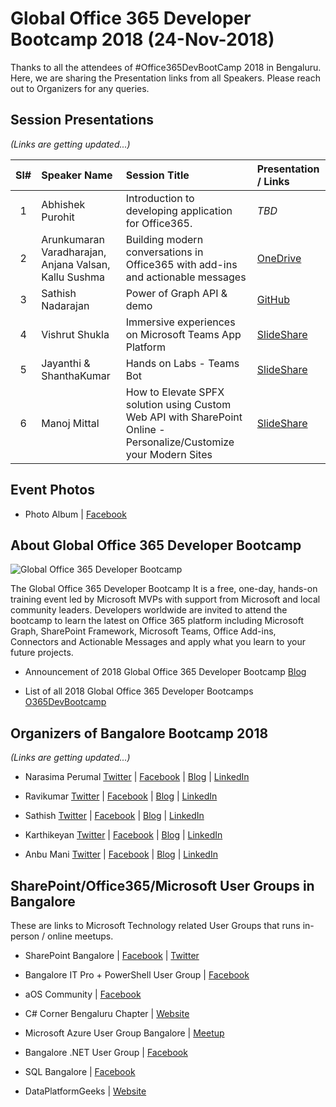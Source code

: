 # Global Office 365 Developer Bootcamp 2018 (24-Nov-2018)

Thanks to all the attendees of #Office365DevBootCamp 2018 in Bengaluru.  Here, we are sharing the Presentation links from all Speakers. Please reach out to Organizers for any queries.

## Session Presentations

<i>(Links are getting updated...)</i>

| Sl# | Speaker Name | Session Title | Presentation / Links |
|:---:|:-----------|:---------|:------------|
| 1 | Abhishek Purohit | Introduction to developing application for Office365. | <i>TBD</i> |
| 2 |  Arunkumaran Varadharajan, Anjana Valsan, Kallu Sushma | Building modern conversations in Office365 with add-ins and actionable messages | [OneDrive](https://dev.office.com  "PowerPoint on OneDrive")  |
| 3 | Sathish Nadarajan | Power of Graph API & demo | [GitHub](https://dev.office.com  "GitHub")  |
| 4 | Vishrut Shukla | Immersive experiences on Microsoft Teams App Platform | [SlideShare](https://dev.office.com  "SlideShare")  |
| 5 |  Jayanthi & ShanthaKumar | Hands on Labs - Teams Bot | [SlideShare](https://dev.office.com "SlideShare")  |
| 6 | Manoj Mittal | How to Elevate SPFX solution using Custom Web API with SharePoint Online - Personalize/Customize your Modern Sites | [SlideShare](https://dev.office.com "SlideShare")  |


## Event Photos
* Photo Album | [Facebook](https://www.facebook.com/media/set/?set=oa.2197286847180756 "Facebook") 

## About Global Office 365 Developer Bootcamp

![Global Office 365 Developer Bootcamp](https://raw.githubusercontent.com/mstechcomin/office365dev-bootcamp-2018-blr/master/images/BootCamp-Logo-Light.png "Global Office 365 Developer Bootcamp Logo")

The Global Office 365 Developer Bootcamp It is a free, one-day, hands-on training event led by Microsoft MVPs with support from Microsoft and local community leaders. Developers worldwide are invited to attend the bootcamp to learn the latest on Office 365 platform including Microsoft Graph, SharePoint Framework, Microsoft Teams, Office Add-ins, Connectors and Actionable Messages and apply what you learn to your future projects.
 
* Announcement of 2018 Global Office 365 Developer Bootcamp [Blog](https://developer.microsoft.com/en-us/office/blogs/2018-global-office-365-developer-bootcamp/ "Office Dev Team Blog")

* List of all 2018 Global Office 365 Developer Bootcamps  [O365DevBootcamp](http://aka.ms/O365DevBootcamp "http://aka.ms/O365DevBootcamp")

## Organizers of Bangalore Bootcamp 2018
<i>(Links are getting updated...)</i>
* Narasima Perumal [Twitter](https://twitter.com/narasimaperumal "Twitter - Narasima Perumal") | [Facebook](https://www.facebook.com/narasima.perumal "Facebook - Narasima Perumal") | [Blog](https://www.linkedin.com "Blog - Narasima Perumal") | [LinkedIn](https://www.linkedin.com "LinkedIn - Narasima Perumal")

* Ravikumar [Twitter](https://twitter.com/narasimaperumal "Twitter - Ravikumar") | [Facebook](https://www.facebook.com/narasima.perumal "Facebook - Ravikumar") | [Blog](https://www.linkedin.com "Blog - Ravikumar") | [LinkedIn](https://www.linkedin.com "LinkedIn - Ravikumar")


* Sathish [Twitter](https://twitter.com/narasimaperumal "Twitter - Sathish") | [Facebook](https://www.facebook.com/narasima.perumal "Facebook - Sathish") | [Blog](https://www.linkedin.com "Blog - Sathish") | [LinkedIn](https://www.linkedin.com "LinkedIn - Sathish")

* Karthikeyan [Twitter](https://twitter.com/narasimaperumal "Twitter - Karthikeyan") | [Facebook](https://www.facebook.com/narasima.perumal "Facebook - Karthikeyan") | [Blog](https://www.linkedin.com "Blog - Karthikeyan") | [LinkedIn](https://www.linkedin.com "LinkedIn - Karthikeyan")

* Anbu Mani [Twitter](https://twitter.com/Anbu_Mani27 "Twitter - Anbu Mani") | [Facebook](https://www.facebook.com/AnbuMani27 "Facebook - Anbu Mani") | [Blog](https://www.linkedin.com "Blog - Anbu Mani") | [LinkedIn](https://www.linkedin.com "LinkedIn - Anbu Mani")

## SharePoint/Office365/Microsoft User Groups in Bangalore
These are links to Microsoft Technology related User Groups that runs in-person / online meetups.
* SharePoint Bangalore | [Facebook](https://www.facebook.com/groups/spbangalore/ "Facebook") | [Twitter](https://twitter.com/spbangalore "Twitter")

* Bangalore IT Pro + PowerShell User Group | [Facebook](https://www.facebook.com/groups/psbug/ "Facebook")

* aOS Community | [Facebook](https://www.facebook.com/aosComm/ "Facebook")

* C# Corner Bengaluru Chapter | [Website](https://www.c-sharpcorner.com/chapters/bengaluru-chapter "C# Corner Bengaluru Chapter")

* Microsoft Azure User Group Bangalore | [Meetup](https://www.meetup.com/Microsoft-Azure-Bangalore/  "Meetup")

* Bangalore .NET User Group | [Facebook](https://www.facebook.com/groups/BDotNet/  "Facebook")

* SQL Bangalore | [Facebook](https://www.facebook.com/groups/SQLBangalore/   "Facebook")

* DataPlatformGeeks | [Website](http://www.dataplatformgeeks.com/ "Website")
